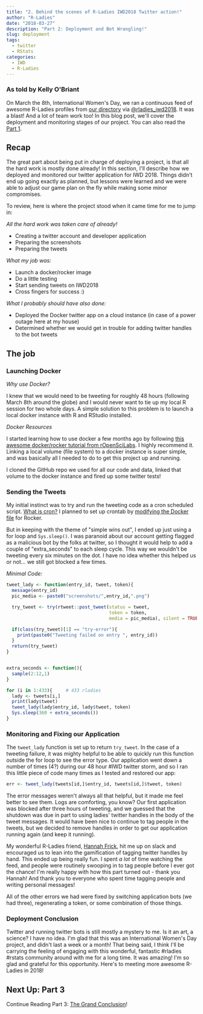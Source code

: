 ```yaml
---
title: "2. Behind the scenes of R-Ladies IWD2018 Twitter action!"
author: "R-Ladies"
date: "2018-03-27"
description: "Part 2: Deployment and Bot Wrangling!"
slug: deployment
tags:
  - twitter
  - RStats
categories:
  - IWD
  - R-Ladies
---
```


### As told by Kelly O'Briant

On March the 8th, International Women's Day, we ran a continuous feed of awesome R-Ladies profiles from [our directory](http://rladies.org/directory/) via [\@rladies_iwd2018](https://twitter.com/rladies_iwd2018). It was a blast! And a lot of team work too! In this blog post, we'll cover the deployment and monitoring stages of our project. You can also read the [Part 1](/post/ideation_and_creation/).

## Recap

The great part about being put in charge of deploying a project, is that all the hard work is mostly done already! In this section, I'll describe how we deployed and monitored our twitter application for IWD 2018. Things didn't end up going exactly as planned, but lessons were learned and we were able to adjust our game plan on the fly while making some minor compromises.

To review, here is where the project stood when it came time for me to jump in:

_All the hard work was taken care of already!_

- Creating a twitter account and developer application
- Preparing the screenshots
- Preparing the tweets

_What my job was:_

- Launch a docker/rocker image
- Do a little testing
- Start sending tweets on IWD2018
- Cross fingers for success :)

_What I probably should have also done:_

- Deployed the Docker twitter app on a cloud instance (in case of a power outage here at my house)
- Determined whether we would get in trouble for adding twitter handles to the bot tweets

## The job

### Launching Docker

_Why use Docker?_

I knew that we would need to be tweeting for roughly 48 hours (following March 8th around the globe) and I would never want to tie up my local R session for two whole days. A simple solution to this problem is to launch a local docker instance with R and RStudio installed.

_Docker Resources_

I started learning how to use docker a few months ago by following [this awesome docker/rocker tutorial from rOpenSciLabs](http://ropenscilabs.github.io/r-docker-tutorial/). I highly recommend it. Linking a local volume (file system) to a docker instance is super simple, and was basically all I needed to do to get this project up and running.

I cloned the GitHub repo we used for all our code and data, linked that volume to the docker instance and fired up some twitter tests!

### Sending the Tweets

My initial instinct was to try and run the tweeting code as a cron scheduled script. [What is cron?](http://www.unixgeeks.org/security/newbie/unix/cron-1.html) I planned to set up crontab by [modifying the Docker file](https://www.ekito.fr/people/run-a-cron-job-with-docker/) for Rocker.

But in keeping with the theme of "simple wins out", I ended up just using a for loop and `Sys.sleep()`. I was paranoid about our account getting flagged as a malicious bot by the folks at twitter, so I thought it would help to add a couple of "extra_seconds" to each sleep cycle. This way we wouldn't be tweeting every six minutes on the dot. I have no idea whether this helped us or not... we still got blocked a few times.

_Minimal Code:_

```r
tweet_lady <- function(entry_id, tweet, token){
  message(entry_id)
  pic_media <- paste0("screenshots/",entry_id,".png")

  try_tweet <- try(rtweet::post_tweet(status = tweet,
                                      token = token,
                                      media = pic_media), silent = TRUE)

  if(class(try_tweet)[1] == "try-error"){
    print(paste0("Tweeting failed on entry ", entry_id))
  }
  return(try_tweet)
}


extra_seconds <- function(){
  sample(2:12,1)
}

for (i in 1:433){     # 433 rladies
  lady <- tweets[i,]
  print(lady$tweet)
  tweet_lady(lady$entry_id, lady$tweet, token)
  Sys.sleep(360 + extra_seconds())
}
```

### Monitoring and Fixing our Application

The `tweet_lady` function is set up to return `try_tweet`. In the case of a tweeting failure, it was mighty helpful to be able to quickly run this function outside the for loop to see the error type. Our application went down a number of times (4?) during our 48 hour #IWD twitter storm, and so I ran this little piece of code many times as I tested and restored our app:

```r
err <- tweet_lady(tweets[id,]$entry_id, tweets[id,]$tweet, token)
```

The error messages weren't always all that helpful, but it made me feel better to see them. Logs are comforting, you know? Our first application was blocked after three hours of tweeting, and we guessed that the shutdown was due in part to using ladies' twitter handles in the body of the tweet messages. It would have been nice to continue to tag people in the tweets, but we decided to remove handles in order to get our application running again (and keep it running).

My wonderful R-Ladies friend, [Hannah Frick](https://twitter.com/hfcfrick), hit me up on slack and encouraged us to lean into the gamification of tagging twitter handles by hand. This ended up being really fun. I spent _a lot_ of time watching the feed, and people were routinely swooping in to tag people before I ever got the chance! I'm really happy with how this part turned out - thank you Hannah! And thank you to everyone who spent time tagging people and writing personal messages!

All of the other errors we had were fixed by switching application bots (we had three), regenerating a token, or some combination of those things.

### Deployment Conclusion

Twitter and running twitter bots is still mostly a mystery to me. Is it an art, a science? I have no idea. I'm glad that this was an International Women's Day project, and didn't last a week or a month! That being said, I think I'll be carrying the feeling of engaging with this wonderful, fantastic #rladies #rstats community around with me for a long time. It was amazing! I'm so glad and grateful for this opportunity. Here's to meeting more awesome R-Ladies in 2018!

## Next Up: Part 3

Continue Reading Part 3: [The Grand Conclusion](/post/conclusion/)!
